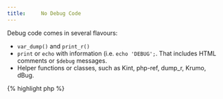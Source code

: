 ```yaml
---
title:     No Debug Code
---
```


Debug code comes in several flavours:

* `var_dump()` and `print_r()`
* `print` or `echo` with information (i.e. `echo 'DEBUG';`. That includes HTML comments or `$debug` messages.
* Helper functions or classes, such as Kint, php-ref, dump_r, Krumo, dBug.

{% highlight php %}
<?php
if (!is_object($dbconnexion)) {
	debug($dbconnexion);
	die();
}

{% endhighlight %}


It is recommended to remove all mention to those tools in production code, so as to avoid situations where they are really used (and are in production). 


### Rule Details

The following patterns are considered warnings:

{% highlight php %}
<?php
print 'debug';

require '/kint/Kint.class.php';
Kint::dump( $_SERVER );

{% endhighlight %}{: .warning }


